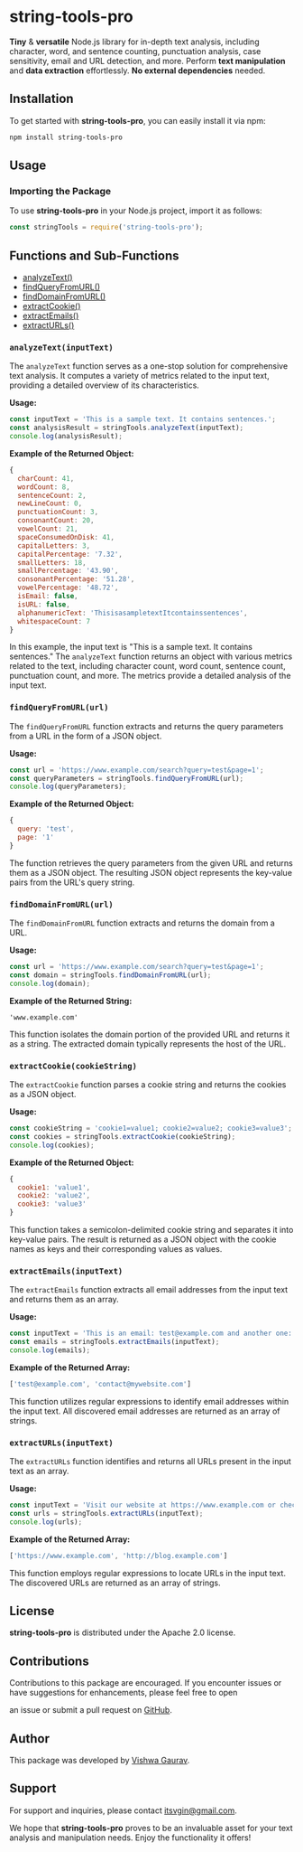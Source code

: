 # string-tools-pro

**Tiny** & **versatile** Node.js library for in-depth text analysis, including character, word, and sentence counting, punctuation analysis, case sensitivity, email and URL detection, and more. Perform **text manipulation** and **data extraction** effortlessly. **No external dependencies** needed.

## Installation

To get started with **string-tools-pro**, you can easily install it via npm:

```bash
npm install string-tools-pro
```

## Usage

### Importing the Package

To use **string-tools-pro** in your Node.js project, import it as follows:

```javascript
const stringTools = require('string-tools-pro');
```

## Functions and Sub-Functions
- [analyzeText()](https://github.com/VishwaGauravIn/string-tools-pro#analyzetextinputtext)
- [findQueryFromURL()](https://github.com/VishwaGauravIn/string-tools-pro#findqueryfromurlinputtext)
- [findDomainFromURL()](https://github.com/VishwaGauravIn/string-tools-pro#finddomainfromurlinputtext)
- [extractCookie()](https://github.com/VishwaGauravIn/string-tools-pro#extractcookieinputtext)
- [extractEmails()](https://github.com/VishwaGauravIn/string-tools-pro#extractemailsinputtext)
- [extractURLs()](https://github.com/VishwaGauravIn/string-tools-pro#extracturlsinputtext)

### `analyzeText(inputText)`

The `analyzeText` function serves as a one-stop solution for comprehensive text analysis. It computes a variety of metrics related to the input text, providing a detailed overview of its characteristics.

**Usage:**

```javascript
const inputText = 'This is a sample text. It contains sentences.';
const analysisResult = stringTools.analyzeText(inputText);
console.log(analysisResult);
```

**Example of the Returned Object:**

```javascript
{
  charCount: 41,
  wordCount: 8,
  sentenceCount: 2,
  newLineCount: 0,
  punctuationCount: 3,
  consonantCount: 20,
  vowelCount: 21,
  spaceConsumedOnDisk: 41,
  capitalLetters: 3,
  capitalPercentage: '7.32',
  smallLetters: 18,
  smallPercentage: '43.90',
  consonantPercentage: '51.28',
  vowelPercentage: '48.72',
  isEmail: false,
  isURL: false,
  alphanumericText: 'ThisisasampletextItcontainssentences',
  whitespaceCount: 7
}
```

In this example, the input text is "This is a sample text. It contains sentences." The `analyzeText` function returns an object with various metrics related to the text, including character count, word count, sentence count, punctuation count, and more. The metrics provide a detailed analysis of the input text.

### `findQueryFromURL(url)`

The `findQueryFromURL` function extracts and returns the query parameters from a URL in the form of a JSON object.

**Usage:**

```javascript
const url = 'https://www.example.com/search?query=test&page=1';
const queryParameters = stringTools.findQueryFromURL(url);
console.log(queryParameters);
```

**Example of the Returned Object:**

```javascript
{
  query: 'test',
  page: '1'
}
```

The function retrieves the query parameters from the given URL and returns them as a JSON object. The resulting JSON object represents the key-value pairs from the URL's query string.

### `findDomainFromURL(url)`

The `findDomainFromURL` function extracts and returns the domain from a URL.

**Usage:**

```javascript
const url = 'https://www.example.com/search?query=test&page=1';
const domain = stringTools.findDomainFromURL(url);
console.log(domain);
```

**Example of the Returned String:**

```
'www.example.com'
```

This function isolates the domain portion of the provided URL and returns it as a string. The extracted domain typically represents the host of the URL.

### `extractCookie(cookieString)`

The `extractCookie` function parses a cookie string and returns the cookies as a JSON object.

**Usage:**

```javascript
const cookieString = 'cookie1=value1; cookie2=value2; cookie3=value3';
const cookies = stringTools.extractCookie(cookieString);
console.log(cookies);
```

**Example of the Returned Object:**

```javascript
{
  cookie1: 'value1',
  cookie2: 'value2',
  cookie3: 'value3'
}
```

This function takes a semicolon-delimited cookie string and separates it into key-value pairs. The result is returned as a JSON object with the cookie names as keys and their corresponding values as values.

### `extractEmails(inputText)`

The `extractEmails` function extracts all email addresses from the input text and returns them as an array.

**Usage:**

```javascript
const inputText = 'This is an email: test@example.com and another one: contact@mywebsite.com';
const emails = stringTools.extractEmails(inputText);
console.log(emails);
```

**Example of the Returned Array:**

```javascript
['test@example.com', 'contact@mywebsite.com']
```

This function utilizes regular expressions to identify email addresses within the input text. All discovered email addresses are returned as an array of strings.

### `extractURLs(inputText)`

The `extractURLs` function identifies and returns all URLs present in the input text as an array.

**Usage:**

```javascript
const inputText = 'Visit our website at https://www.example.com or check out our blog at http://blog.example.com';
const urls = stringTools.extractURLs(inputText);
console.log(urls);
```

**Example of the Returned Array:**

```javascript
['https://www.example.com', 'http://blog.example.com']
```

This function employs regular expressions to locate URLs in the input text. The discovered URLs are returned as an array of strings.

## License

**string-tools-pro** is distributed under the Apache 2.0 license.

## Contributions

Contributions to this package are encouraged. If you encounter issues or have suggestions for enhancements, please feel free to open

 an issue or submit a pull request on [GitHub](https://github.com/VishwaGauravIn/string-tools-pro).

## Author

This package was developed by [Vishwa Gaurav](https://itsvg.in).

## Support

For support and inquiries, please contact [itsvgin@gmail.com](mailto:itsvgin@gmail.com).

We hope that **string-tools-pro** proves to be an invaluable asset for your text analysis and manipulation needs. Enjoy the functionality it offers!
